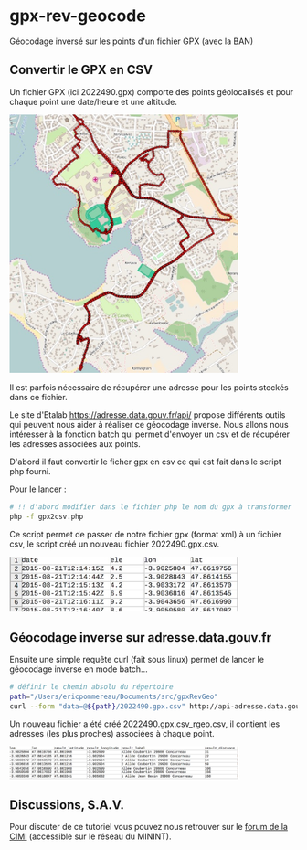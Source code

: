 # gpx-rev-geocode
Géocodage inversé sur les points d'un fichier GPX (avec la BAN)

## Convertir le GPX en CSV

Un fichier GPX (ici 2022490.gpx) comporte des points géolocalisés et pour chaque point une date/heure et une altitude.

<img src="/img/carteGpx.jpg" width="400">

Il est parfois nécessaire de récupérer une adresse pour les points stockés dans ce fichier.

Le site d'Etalab https://adresse.data.gouv.fr/api/ propose différents outils qui peuvent nous aider à réaliser ce géocodage inverse. Nous allons nous intéresser à la fonction batch qui permet d'envoyer un csv et de récupérer les adresses associées aux points.

D'abord il faut convertir le ficher gpx en csv ce qui est fait dans le script php fourni.

Pour le lancer : 
```bash
# !! d'abord modifier dans le fichier php le nom du gpx à transformer
php -f gpx2csv.php
```

Ce script permet de passer de notre fichier gpx (format xml) à un fichier csv, le script créé un nouveau fichier 2022490.gpx.csv.

<img src="/img/convertCSV.jpg" width="400">

## Géocodage inverse sur adresse.data.gouv.fr

Ensuite une simple requête curl (fait sous linux) permet de lancer le géocodage inverse en mode batch...

```bash
# définir le chemin absolu du répertoire
path="/Users/ericpommereau/Documents/src/gpxRevGeo"
curl --form "data=@${path}/2022490.gpx.csv" http://api-adresse.data.gouv.fr/reverse/csv/ > 2022490.gpx.csv_rgeo.csv
```

Un nouveau fichier a été créé 2022490.gpx.csv_rgeo.csv, il contient les adresses (les plus proches) associées à chaque point.

<img src="/img/CSVreverse.jpg" width="400">

## Discussions, S.A.V.

Pour discuter de ce tutoriel vous pouvez nous retrouver sur le [forum de la CIMI](http://forum.cimi.ext.minint.fr/viewtopic.php?f=10&t=569) (accessible sur le réseau du MININT).
